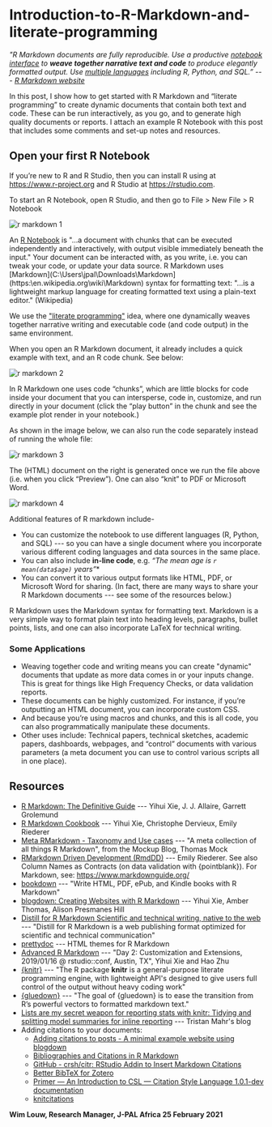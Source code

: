 # Introduction-to-R-Markdown-and-literate-programming
*"R Markdown documents are fully reproducible. Use a productive [notebook interface](https://bookdown.org/yihui/rmarkdown/notebook.html) to **weave together narrative text and code** to produce elegantly formatted output. Use [multiple languages](https://bookdown.org/yihui/rmarkdown/language-engines.html) including R, Python, and SQL.” ---  [R Markdown website](https://rmarkdown.rstudio.com/)*

In this post, I show how to get started with R Markdown and “literate programming” to create dynamic documents that contain both text and code. These can be run interactively, as you go, and to generate high quality documents or reports. I attach an example R Notebook with this post that includes some comments and set-up notes and resources. 

## Open your first R Notebook

If you’re new to R and R Studio, then you can install R using at https://www.r-project.org and R Studio at https://rstudio.com.

To start an R Notebook, open R Studio, and then go to File > New File > R Notebook

![r markdown 1](https://github.com/csae-coders-corner/Introduction-to-R-Markdown-and-literate-programming/assets/148211163/7a22e597-b6ab-4231-a8e0-4f272f08df49)

An [R Notebook](https://bookdown.org/yihui/rmarkdown/notebook.html) is "…a document with chunks that can be executed independently and interactively, with output visible immediately beneath the input." Your document can be interacted with, as you write, i.e. you can tweak your code, or update your data source. R Markdown uses [Markdown](C:\Users\jpal\Downloads\Markdown](https:\en.wikipedia.org\wiki\Markdown) syntax for formatting text: "...is a lightweight markup language for creating formatted text using a plain-text editor." (Wikipedia)

We use the ["literate programming"](https://en.wikipedia.org/wiki/Literate_programming) idea, where one dynamically weaves together narrative writing and executable code (and code output) in the same environment.

When you open an R Markdown document, it already includes a quick example with text, and an R code chunk. See below:

![r markdown 2](https://github.com/csae-coders-corner/Introduction-to-R-Markdown-and-literate-programming/assets/148211163/bab37279-82e4-4022-baba-64c2f54faf14)


In R Markdown one uses code “chunks”, which are little blocks for code inside your document that you can intersperse, code in, customize, and run directly in your document (click the “play button” in the chunk and see the example plot render in your notebook.)

As shown in the image below, we can also run the code separately instead of running the whole file:

![r markdown 3](https://github.com/csae-coders-corner/Introduction-to-R-Markdown-and-literate-programming/assets/148211163/d2a73b8c-6bde-4615-8a4b-f0aa4723c44f)

The (HTML) document on the right is generated once we run the file above (i.e. when you click “Preview”). One can also “knit” to PDF or Microsoft Word. 

![r markdown 4](https://github.com/csae-coders-corner/Introduction-to-R-Markdown-and-literate-programming/assets/148211163/c3590400-14ed-4794-885a-a12eb23377df)

Additional features of R markdown include- 
 
- You can customize the notebook to use different languages (R, Python, and SQL) --- so you can have a single document where you incorporate various different coding languages and data sources in the same place.
- You can also include **in-line code**, e.g. *“The mean age is `r mean(data$age)` years”** 
- You can convert it to various output formats like HTML, PDF, or Microsoft Word for sharing. (In fact, there are many ways to share your R Markdown documents --- see some of the resources below.)

R Markdown uses the Markdown syntax for formatting text. Markdown is a very simple way to format plain text into heading levels, paragraphs, bullet points, lists, and one can also incorporate LaTeX for technical writing.

### Some Applications
- Weaving together code and writing means you can create "dynamic" documents that update as more data comes in or your inputs change. This is great for things like High Frequency Checks, or data validation reports.
- These documents can be highly customized. For instance, if you’re outputting an HTML document, you can incorporate custom CSS.
- And because you’re using macros and chunks, and this is all code, you can also programmatically manipulate these documents.
- Other uses include:  Technical papers, technical sketches, academic papers, dashboards, webpages, and “control” documents with various parameters (a meta document you can use to control various scripts all in one place).

## Resources
- [R Markdown: The Definitive Guide](https://bookdown.org/yihui/rmarkdown/) --- Yihui Xie, J. J. Allaire, Garrett Grolemund
- [R Markdown Cookbook](https://bookdown.org/yihui/rmarkdown-cookbook/) --- Yihui Xie, Christophe Dervieux, Emily Riederer
- [Meta RMarkdown - Taxonomy and Use cases](https://themockup.blog/posts/2020-07-25-meta-rmarkdown/) --- "A meta collection of all things R Markdown", from the Mockup Blog, Thomas Mock 
- [RMarkdown Driven Development (RmdDD)](https://emilyriederer.netlify.app/post/rmarkdown-driven-development/) --- Emily Riederer. See also Column Names as Contracts (on data validation with {pointblank}). For Markdown, see: https://www.markdownguide.org/
- [bookdown](https://bookdown.org/) --- "Write HTML, PDF, ePub, and Kindle books with R Markdown"
- [blogdown: Creating Websites with R Markdown](https://bookdown.org/yihui/blogdown/) --- Yihui Xie, Amber Thomas, Alison Presmanes Hill
- [Distill for R Markdown Scientific and technical writing, native to the web](https://rstudio.github.io/distill/) --- "Distill for R Markdown is a web publishing format optimized for scientific and technical communication"
- [prettydoc](https://prettydoc.statr.me/themes.html) --- HTML themes for R Markdown
- [Advanced R Markdown](https://slides.yihui.org/2019-rstudio-conf-rmarkdown-workshop.html#1) --- "Day 2: Customization and Extensions, 2019/01/16 @ rstudio::conf, Austin, TX", Yihui Xie and Hao Zhu
- [{knitr}](https://github.com/yihui/knitr) --- "The R package **knitr** is a general-purpose literate programming engine, with lightweight API's designed to give users full control of the output without heavy coding work"
- [{gluedown}](https://kiernann.com/gluedown/) --- "The goal of {gluedown} is to ease the transition from R’s powerful vectors to formatted markdown text."
- [Lists are my secret weapon for reporting stats with knitr: Tidying and splitting model summaries for inline reporting](https://www.tjmahr.com/lists-knitr-secret-weapon/) --- Tristan Mahr's blog
- Adding citations to your documents:
  - [Adding citations to posts - A minimal example website using blogdown](https://blogdown-demo.rbind.io/2017/08/28/adding-citations-to-posts/)
  - [Bibliographies and Citations in R Markdown](https://rmarkdown.rstudio.com/authoring_bibliographies_and_citations.html#citations)
  - [GitHub - crsh/citr: RStudio Addin to Insert Markdown Citations](https://github.com/crsh/citr)
  - [Better BibTeX for Zotero](http://retorque.re/zotero-better-bibtex/)
  - [Primer — An Introduction to CSL — Citation Style Language 1.0.1-dev documentation](http://docs.citationstyles.org/en/1.0.1/primer.html)
  - [knitcitations](https://github.com/cboettig/knitcitations)


**Wim Louw, Research Manager, J-PAL Africa
25 February 2021**
